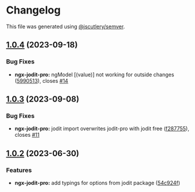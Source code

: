 # Changelog

This file was generated using [@jscutlery/semver](https://github.com/jscutlery/semver).

## [1.0.4](https://github.com/julianpoemp/ngx-jodit/compare/ngx-jodit-pro-1.0.3...ngx-jodit-pro-1.0.4) (2023-09-18)


### Bug Fixes

* **ngx-jodit-pro:** ngModel [(value)] not working for outside changes ([5990513](https://github.com/julianpoemp/ngx-jodit/commit/5990513f6b7b7150388283cb03229de4913bc035)), closes [#14](https://github.com/julianpoemp/ngx-jodit/issues/14)



## [1.0.3](https://github.com/julianpoemp/ngx-jodit/compare/ngx-jodit-pro-1.0.2...ngx-jodit-pro-1.0.3) (2023-09-08)


### Bug Fixes

* **ngx-jodit-pro:** jodit import overwrites jodit-pro with jodit free ([f287755](https://github.com/julianpoemp/ngx-jodit/commit/f287755e468e66c2cfc0510820a84de19166ad10)), closes [#11](https://github.com/julianpoemp/ngx-jodit/issues/11)



## [1.0.2](https://github.com/julianpoemp/ngx-jodit/compare/ngx-jodit-pro-1.0.1...ngx-jodit-pro-1.0.2) (2023-06-30)


### Features

* **ngx-jodit-pro:** add typings for options from jodit package ([54c924f](https://github.com/julianpoemp/ngx-jodit/commit/54c924f7dec02618374b411bfbeb4ebd18aae3dc))
